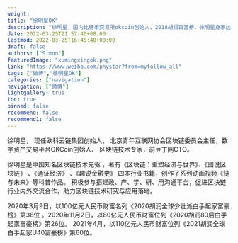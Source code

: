```yaml
---
weight: 
title: "徐明星OK"
description: "徐明星，国内比特币交易所okcoin创始人，2018胡润百富榜，徐明星身家达100亿元"
date: 2022-03-25T21:57:40+08:00
lastmod: 2022-03-25T16:45:40+08:00
draft: false
authors: ["Simon"]
featuredImage: "xumingxingok.png"
link: "https://www.weibo.com/phystar?from=myfollow_all"
tags: ["微博","徐明星OK"]
categories: ["navigation"]
navigation: ["微博"]
lightgallery: true
toc: true
pinned: false
recommend: false
recommend1: false
---
```

徐明星， 现任欧科云链集团创始人， 北京青年互联网协会区块链委员会主任，数字资产交易平台OKCoin创始人、 区块链技术专家，前豆丁网CTO。 

徐明星是中国知名区块链技术先驱 ，著有《区块链：重塑经济与世界》、《图说区块链》 、《通证经济》 、《趣说金融史》 四本行业书籍，创作了系列动画视频《链与未来》等科普作品。 积极参与搭建政、产、学、研、用沟通平台，促进区块链行业内外交流合作，助力区块链技术研究与应用落地。

2020年3月9日，以100亿元人民币财富名列《2020胡润全球少壮派白手起家富豪榜》第38位 。2020年11月2日，以80亿元人民币财富位列《2020胡润80后白手起家富豪榜》第26位。 2021年4月，以110亿元人民币财富位列《2021胡润全球白手起家U40富豪榜》第60位。